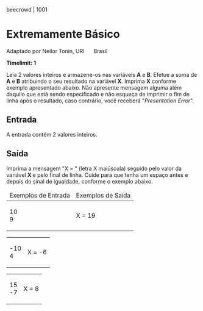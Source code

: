 <div class="header">
<span>beecrowd | 1001</span>
<h1>Extremamente Básico</h1>
<div>
<p>
Adaptado por Neilor Tonin, URI <img src="https://resources.beecrowd.com.br/gallery/images/flags/br.gif" alt style="width: 16px; height: 11px; " /> Brasil
</p>
</div>
<strong>Timelimit: 1</strong>
</div>
<div class="problem">
<div class="description">
<p>
Leia 2 valores inteiros e armazene-os nas variáveis <strong>A</strong> e <strong>B</strong>. Efetue a soma de <strong>A</strong> e <strong>B</strong> atribuindo o seu resultado na variável <strong>X</strong>. Imprima <strong>X</strong> conforme exemplo apresentado abaixo. Não apresente mensagem alguma além daquilo que está sendo especificado e não esqueça de imprimir o fim de linha após o resultado, caso contrário, você receberá "<em>Presentation Error</em>".
</p>
</div>
<h2>Entrada</h2>
<div class="input">
<p>
A entrada contém 2 valores inteiros.
</p>
</div>
<h2>Saída</h2>
<div class="output">
<p>
Imprima a mensagem "X = " (letra X maiúscula) seguido pelo valor da variável <strong> X </strong> e pelo final de linha. Cuide para que tenha um espaço antes e depois do sinal de igualdade, conforme o exemplo abaixo.
</p>
</div>
<div class="both"></div>
<table>
<thead>
<tr>
<td>Exemplos de Entrada</td>
<td>Exemplos de Saída</td>
</tr>
</thead>
<tbody>
<tr>
<td class="division">
<p>
10<br/>
9
</p>
</td>
<td>
<p>
X = 19
</p>
</td>
</tr>
</tbody>
</table>
<table>
<thead>
</thead>
<tbody>
<tr>
<td class="division">
<p>
-10<br/>
4
</p>
</td>
<td>
<p>
X = -6
</p>
</td>
</tr>
</tbody>
</table>
<table>
<thead>
</thead>
<tbody>
<tr>
<td class="division">
<p>
15<br/>
-7
</p>
</td>
<td>
<p>
X = 8
</p>
</td>
</tr>
</tbody>
</table>
</div>

